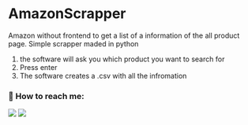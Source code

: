 # AmazonScrapper

Amazon without frontend to get a list of a information of the all product page.
Simple scrapper maded in python

1. the software will ask you which product you want to search for
2. Press enter
3. The software creates a .csv with all the infromation

### 📩 How to reach me: 

[![](https://img.shields.io/badge/Kaggle-20BEFF?style=for-the-badge&logo=Kaggle&logoColor=white)](https://www.kaggle.com/francescoliveras)
[![](https://img.shields.io/badge/LinkedIn-0077B5?style=for-the-badge&logo=linkedin&logoColor=white)](https://www.linkedin.com/in/francesc-oliveras-perez)

